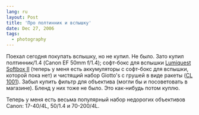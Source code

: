 ```yaml
---
lang: ru
layout: Post
title: 'Про полтинник и вспышку'
date: Dec 27, 2006
tags:
  - photography
---
```


Поехал сегодня покупать вспышку, но не купил. Не было. Зато купил полтинник/1.4 (Canon EF 50mm f/1.4); софт-бокс для вспышки [Lumiquest Softbox II](http://lumiquest.ru/softbox_II.html) (теперь у меня есть аккумуляторы с софт-бокс для вспышки, которой пока нет) и чистящий набор Giotto's с грушей в виде ракеты ([CL 1001](http://www.giottos.com/CL.htm)). Забыл купить фильтр для объектива (могли бы и посоветовать в магазине). Бленд у них тоже не было. Это как-нибудь потом куплю.

Теперь у меня есть весьма популярный набор недорогих объективов Canon: 17-40/4L, 50/1.4 и 70-200/4L.
